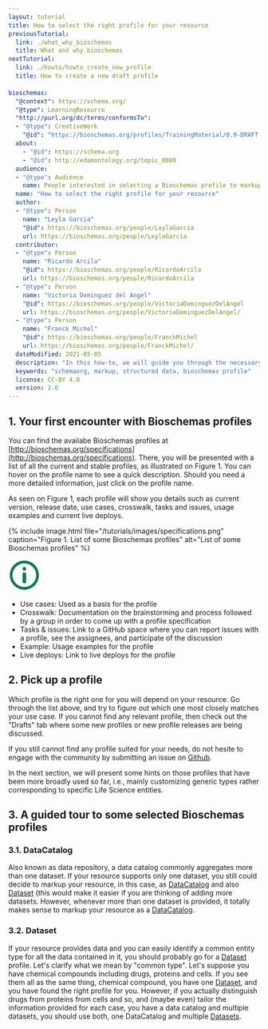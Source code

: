 ```yaml
---
layout: tutorial
title: How to select the right profile for your resource
previousTutorial:
  link: ./what_why_bioschemas
  title: What and why bioschemas
nextTutorial:
  link: ./howto/howto_create_new_profile
  title: How to create a new draft profile

bioschemas:
  "@context": https://schema.org/
  "@type": LearningResource
  "http://purl.org/dc/terms/conformsTo":
  - "@type": CreativeWork
    "@id": "https://bioschemas.org/profiles/TrainingMaterial/0.9-DRAFT-2020_12_08/"
  about:
    - "@id": https://schema.org
    - "@id": http://edamontology.org/topic_0089
  audience:
  - "@type": Audience
    name: People interested in selecting a Bioschemas profile to markup their own data
  name: "How to select the right profile for your resource"
  author:
  - "@type": Person
    name: "Leyla Garcia"
    "@id": https://bioschemas.org/people/LeylaGarcia
    url: https://bioschemas.org/people/LeylaGarcia
  contributor:
  - "@type": Person
    name: "Ricardo Arcila"
    "@id": https://bioschemas.org/people/RicardoArcila
    url: https://bioschemas.org/people/RicardoArcila
  - "@type": Person
    name: "Victoria Dominguez del Angel"
    "@id": https://bioschemas.org/people/VictoriaDominguezDelAngel
    url: https://bioschemas.org/people/VictoriaDominguezDelAngel/
  - "@type": Person
    name: "Franck Michel"
    "@id": https://bioschemas.org/people/FranckMichel
    url: https://bioschemas.org/people/FranckMichel/    
  dateModified: 2021-05-05
  description: "In this how-to, we will guide you through the necessary steps for you to select a Bioschemas profile that will be later used to add mark up to your own resources"
  keywords: "schemaorg, markup, structured data, bioschemas profile"
  license: CC-BY 4.0
  version: 2.0
---
```


## 1. Your first encounter with Bioschemas profiles

You can find the availabe Bioschemas profiles at [http://bioschemas.org/specifications](http://bioschemas.org/specifications). There, you will be presented with a list of all the current and stable profiles, as illustrated on Figure 1. You can hover on the profile name to see a quick description. Should you need a more detailed information, just click on the profile name.

As seen on Figure 1,  each profile will show you details such as current version, release date, use cases, crosswalk, tasks and issues, usage examples and current live deploys.

{% include image.html file="/tutorials/images/specifications.png" caption="Figure 1. List of some Bioschemas profiles" alt="List of some Bioschemas profiles" %}

<div class="jumbotron-fluid rounded p-4 mb-4 mt-3 shadow">
  <div class="container">
    <div class="row">
      <div class="col-2 text-center">
          <img src="/tutorials/images/information_mark.png" alt="warning">
      </div>
      <div class="col-10">
        <ul>
          <li>Use cases: Used as a basis for the profile</li>
          <li>Crosswalk: Documentation on the brainstorming and process followed by a group in order to come up with a profile specification</li>
          <li>Tasks & issues: Link to a GitHub space where you can report issues with a profile, see the assignees, and participate of the discussion</li>
          <li>Example: Usage examples for the profile</li>
          <li>Live deploys: Link to live deploys for the profile</li>
        </ul>
      </div>
    </div>
  </div>
</div>


## 2. Pick up a profile

Which profile is the right one for you will depend on your resource. Go through the list above, and try to figure out which one most closely matches your use case.
If you cannot find any relevant profile, then check out the "Drafts" tab where some new profiles or new profile releases are being discussed.

If you still cannot find any profile suited for your needs, do not hesite to engage with the community by submitting an issue on [Github](https://github.com/BioSchemas/specifications/issues).

In the next section, we will present some hints on those profiles that have been more broadly used so far, i.e., mainly customizing generic types rather corresponding to specific Life Science entities.

## 3. A guided tour to some selected Bioschemas profiles

### 3.1. DataCatalog

Also known as data repository, a data catalog commonly aggregates more than one dataset. If your resource supports only one dataset, you still could decide to markup your resource, in this case, as [DataCatalog](/specifications/DataCatalog) and also [Dataset](/specifications/Dataset) (this would make it easier if you are thinking of adding more datasets. However, whenever more than one dataset is provided, it totally makes sense to markup your resource as a [DataCatalog](/specifications/DataCatalog).

### 3.2. Dataset

If your resource provides data and you can easily identify a common entity type for all the data contained in it, you should probably go for a [Dataset](/specifications/Dataset) profile. Let's clarify what we mean by "common type". Let's suppose you have chemical compounds including drugs, proteins and cells. If you see them all as the same thing, chemical compound, you have one [Dataset](/specifications/Dataset), and you have found the right profile for you. However, if you actually distinguish drugs from proteins from cells and so, and (maybe even) tailor the information provided for each case, you have a data catalog and multiple datasets, you should use both, one DataCatalog and multiple [Datasets](/specifications/Dataset).
